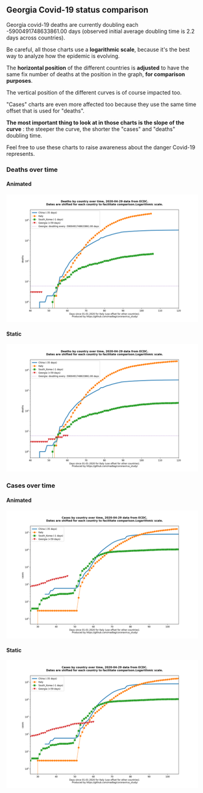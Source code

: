 ## Georgia Covid-19 status comparison 

Georgia covid-19 deaths are currently doubling each -5900491748633861.00 days (observed initial average doubling time is 2.2 days across countries).



Be careful, all those charts use a **logarithmic scale**, because it's the best way to analyze how the epidemic is evolving.
 
The **horizontal position** of the different countries is **adjusted** to have the same fix number of deaths at the position in the graph, **for comparison purposes**.

The vertical position of the different curves is of course impacted too.

"Cases" charts are even more affected too because they use the same time offset that is used for "deaths".

**The most important thing to look at in those charts is the slope of the curve** : the steeper the curve, the shorter the "cases" and "deaths" doubling time.

Feel free to use these charts to raise awareness about the danger Covid-19 represents. 


 
### Deaths over time
 
#### Animated
![Georgia covid-19 deaths animated chart](https://raw.githubusercontent.com/madlag/coronavirus_study/master/notebooks/graphs/2020-04-29/countries/Georgia/2020-04-29_Georgia_deaths.gif "Georgia covid-19 deaths animated chart")   
 
#### Static
![Georgia covid-19 deaths static chart](https://raw.githubusercontent.com/madlag/coronavirus_study/master/notebooks/graphs/2020-04-29/countries/Georgia/2020-04-29_Georgia_deaths.png "Georgia covid-19 deaths static chart")   

 
### Cases over time
 
#### Animated
![Georgia covid-19 cases animated chart](https://raw.githubusercontent.com/madlag/coronavirus_study/master/notebooks/graphs/2020-04-29/countries/Georgia/2020-04-29_Georgia_cases.gif "Georgia covid-19 cases animated chart")   
 
#### Static
![Georgia covid-19 cases static chart](https://raw.githubusercontent.com/madlag/coronavirus_study/master/notebooks/graphs/2020-04-29/countries/Georgia/2020-04-29_Georgia_cases.png "Georgia covid-19 cases static chart")   


